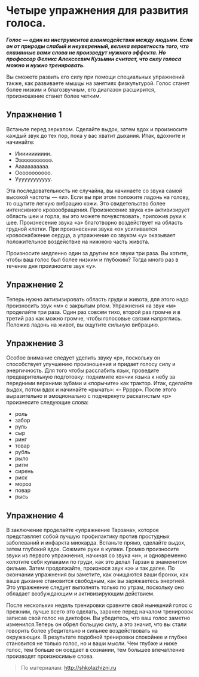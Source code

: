 # Четыре упражнения для развития голоса.

_**Голос — один из инструментов взаимодействия между людьми. Если он от природы слабый и неуверенный, велика вероятность того, что сказанные вами слова не произведут нужного эффекта. Но профессор Феликс Алексеевич Кузьмин считает, что силу голоса можно и нужно тренировать.**_

Вы сможете развить его силу при помощи специальных упражнений также, как развиваете мышцы на занятиях физкультурой. Голос станет более низким и благозвучным, его диапазон расширится, произношение станет более четким.

## Упражнение 1

Встаньте перед зеркалом. Сделайте выдох, затем вдох и произносите каждый звук до тех пор, пока у вас хватит дыхания. Итак, вдохните и начинайте:

- Иииииииииии.
- Ээээээээээээ.
- Ааааааааааа.
- Ооооооооооо.
- Уууууууууууу.

Эта последовательность не случайна, вы начинаете со звука самой высокой частоты — «и». Если вы при этом положите ладонь на голову, то ощутите легкую вибрацию кожи. Это свидетельство более интенсивного кровообращения. Произнесение звука «э» активизирует область шеи и горла, вы это можете почувствовать, приложив руки к шее. Произнесение звука «а» благотворно воздействует на область грудной клетки. При произнесении звука «о» усиливается кровоснабжение сердца, а упражнение со звуком «у» оказывает положительное воздействие на нижнюю часть живота.

Произносите медленно один за другим все звуки три раза. Вы хотите, чтобы ваш голос был более низким и глубоким? Тогда много раз в течение дня произносите звук «у».

## Упражнение 2

Теперь нужно активизировать область груди и живота, для этого надо произносить звук «м» с закрытым ртом. Упражнения на звук «м» проделайте три раза. Один раз совсем тихо, второй раз громче и в третий раз как можно громче, чтобы голосовые связки напряглись. Положив ладонь на живот, вы ощутите сильную вибрацию.

## Упражнение 3

Особое внимание следует уделить звуку «р», поскольку он способствует улучшению произношения и придает голосу силу и энергичность. Для того чтобы расслабить язык, проведите предварительную подготовку: поднимите кончик языка к небу за передними верхними зубами и «порычите» как трактор. Итак, сделайте выдох, потом вдох и начинайте «рычать»: «- Ррррр». После этого выразительно и эмоционально с подчеркнуто раскатистым «р» произнесите следующие слова:

- роль
- забор
- руль
- сыр
- ринг
- товар
- рубль
- рыло
- ритм
- сирень
- риск
- мороз
- повар
- рысь

## Упражнение 4

В заключение проделайте «упражнение Тарзана», которое представляет собой лучшую профилактику против простудных заболеваний и инфаркта миокарда. Встаньте прямо, сделайте выдох, затем глубокий вдох. Сожмите руки в кулаки. Громко произносите звуки из первого упражнения, начиная со звука «и», и одновременно колотите себя кулаками по груди, как это делал Тарзан в знаменитом фильме. Затем продолжайте, произнося звук «э» и так далее. По окончании упражнения вы заметите, как очищаются ваши бронхи, как ваше дыхание становится свободным, как вы заряжаетесь энергией. Это упражнение следует выполнять только по утрам, поскольку оно обладает возбуждающим и активизирующим действием.

После нескольких недель тренировки сравните свой нынешний голос с прежним, лучше всего это сделать, заранее перед началом тренировок записав свой голос на диктофон. Вы убедитесь, что ваш голос заметно изменился.Теперь он обрел большую силу, а это значит, что вы стали говорить более убедительно и сильнее воздействовать на окружающих. В результате подобной тренировки спокойнее и глубже становится не только голос, но и ваши мысли. Чем глубже и ниже голос, тем больше он оседает в сознании, тем большее впечатление производят произносимые слова.

> По материалам: http://shkolazhizni.ru

